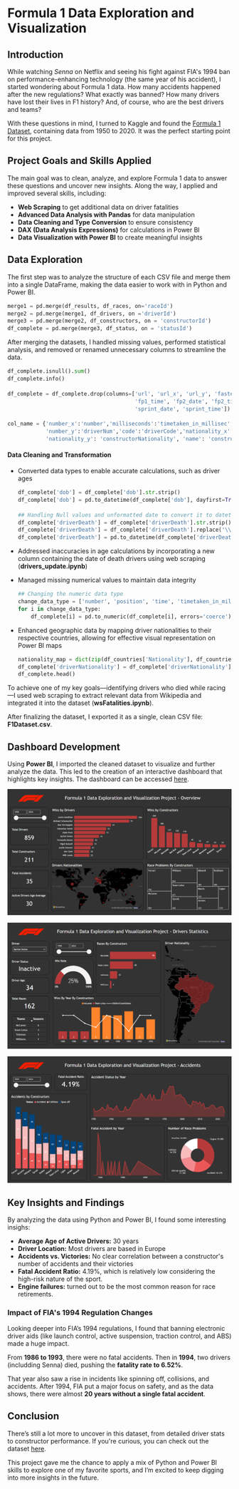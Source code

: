 # Formula 1 Data  Exploration and Visualization

## Introduction

While watching *Senna* on Netflix and seeing his fight against FIA's 1994 ban on performance-enhancing technology (the same year of his accident), I started wondering about Formula 1 data. How many accidents happened after the new regulations? What exactly was banned? How many drivers have lost their lives in F1 history? And, of course, who are the best drivers and teams?

With these questions in mind, I turned to Kaggle and found the [Formula 1 Dataset](https://www.kaggle.com/datasets/rohanrao/formula-1-world-championship-1950-2020), containing data from 1950 to 2020. It was the perfect starting point for this project.

## Project Goals and Skills Applied

The main goal was to clean, analyze, and explore Formula 1 data to answer these questions and uncover new insights. Along the way, I applied and improved several skills, including:

- **Web Scraping** to get additional data on driver fatalities
- **Advanced Data Analysis with Pandas** for data manipulation
- **Data Cleaning and Type Conversion** to ensure consistency
- **DAX (Data Analysis Expressions)** for calculations in Power BI
- **Data Visualization with Power BI** to create meaningful insights

## Data Exploration

The first step was to analyze the structure of each CSV file and merge them into a single DataFrame, making the data easier to work with in Python and Power BI.

  ```python
  merge1 = pd.merge(df_results, df_races, on='raceId')
  merge2 = pd.merge(merge1, df_drivers, on ='driverId')
  merge3 = pd.merge(merge2, df_constructors, on = 'constructorId')
  df_complete = pd.merge(merge3, df_status, on = 'statusId')
  ```

After merging the datasets, I handled missing values, performed statistical analysis, and removed or renamed unnecessary columns to streamline the data.

  ```python
  df_complete.isnull().sum()
  df_complete.info()
  
  df_complete = df_complete.drop(columns=['url', 'url_x', 'url_y', 'fastestLapTime', 'time_y', 'fp1_date', 'round', 'circuitId',
                                          'fp1_time', 'fp2_date', 'fp2_time', 'fp3_date', 'fp3_time', 'quali_date', 'quali_time',
                                          'sprint_date', 'sprint_time'])
  
  col_name = {'number_x':'number','milliseconds':'timetaken_in_millisec', 'time_x': 'time', 'name_x': 'GrandPrixName',
              'number_y':'driverNum','code':'driverCode','nationality_x':'driverNationality','name_y':'constructorName',
              'nationality_y': 'constructorNationality', 'name': 'constructorName', 'fastestLapSpeed': 'maxSpeed'}
  
  ```

#### Data Cleaning and Transformation

- Converted data types to enable accurate calculations, such as driver ages

  ```python
  df_complete['dob'] = df_complete['dob'].str.strip()
  df_complete['dob'] = pd.to_datetime(df_complete['dob'], dayfirst=True, errors='coerce')
  
  ## Handling Null values and unformatted date to convert it to datetime
  df_complete['driverDeath'] = df_complete['driverDeath'].str.strip()
  df_complete['driverDeath'] = df_complete['driverDeath'].replace('\\N', np.nan)
  df_complete['driverDeath'] = pd.to_datetime(df_complete['driverDeath'], errors='coerce', dayfirst=True)
  ```

- Addressed inaccuracies in age calculations by incorporating a new column containing the date of death drivers using web scraping (**drivers_update.ipynb**)
  
- Managed missing numerical values to maintain data integrity
  
  ```python
  ## Changing the numeric data type
  change_data_type = ['number', 'position', 'time', 'timetaken_in_millisec', 'fastestLap', 'rank', 'maxSpeed']
  for i in change_data_type:
      df_complete[i] = pd.to_numeric(df_complete[i], errors='coerce')
  ```

- Enhanced geographic data by mapping driver nationalities to their respective countries, allowing for effective visual representation on Power BI maps

  ```python
  nationality_map = dict(zip(df_countries['Nationality'], df_countries['Country']))
  df_complete['driverNationality'] = df_complete['driverNationality'].map(nationality_map).fillna(df_complete['driverNationality'])
  df_complete.head()
  ```

To achieve one of my key goals—identifying drivers who died while racing—I used web scraping to extract relevant data from Wikipedia and integrated it into the dataset (**wsFatalities.ipynb**).

After finalizing the dataset, I exported it as a single, clean CSV file: **F1Dataset.csv**.

## Dashboard Development

Using **Power BI**, I imported the cleaned dataset to visualize and further analyze the data. This led to the creation of an interactive dashboard that highlights key insights. The dashboard can be accessed [here](https://app.powerbi.com/view?r=eyJrIjoiZTg2MGM5MjItOTkzMy00NmE1LTg5MWQtMTM0ZjAxMGRlMmEwIiwidCI6ImI4ZGM5MmQ2LTk3YjktNDcxYS05OTRhLWY3YmY2ZjgwMjllZSJ9).

![Overview](Images/Overview.png)

![Drivers](Images/Drivers.png)

![Accidents](Images/Accidents.png)

## Key Insights and Findings

By analyzing the data using Python and Power BI, I found some interesting insighs:

- **Average Age of Active Drivers:** 30 years
- **Driver Location:** Most drivers are based in Europe
- **Accidents vs. Victories:** No clear correlation between a constructor's number of accidents and their victories
- **Fatal Accident Ratio:** 4.19%, which is relatively low considering the high-risk nature of the sport.
- **Engine failures:** turned out to be the most common reason for race retirements.

### Impact of FIA's 1994 Regulation Changes

Looking deeper into FIA’s 1994 regulations, I found that banning electronic driver aids (like launch control, active suspension, traction control, and ABS) made a huge impact.

From **1986 to 1993**, there were no fatal accidents. Then in **1994**, two drivers (includding Senna) died, pushing the **fatality rate to 6.52%**. 

That year also saw a rise in incidents like spinning off, collisions, and accidents. After 1994, FIA put a major focus on safety, and as the data shows, there were almost **20 years without a single fatal accident**.

## Conclusion

There’s still a lot more to uncover in this dataset, from detailed driver stats to constructor performance. If you're curious, you can check out the dataset [here](https://app.powerbi.com/view?r=eyJrIjoiZTg2MGM5MjItOTkzMy00NmE1LTg5MWQtMTM0ZjAxMGRlMmEwIiwidCI6ImI4ZGM5MmQ2LTk3YjktNDcxYS05OTRhLWY3YmY2ZjgwMjllZSJ9).

This project gave me the chance to apply a mix of Python and Power BI skills to explore one of my favorite sports, and I’m excited to keep digging into more insights in the future.
